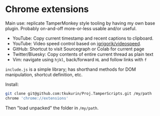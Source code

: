 # Chrome extensions

Main use: replicate TamperMonkey style tooling by having my own base plugin.
Probably on-and-off more-or-less usable and/or useful.

* YouTube: Copy current timestamp and recent captions to clipboard.
* YouTube: Video speed control based on [igrigorik/videospeed](https://github.com/igrigorik/videospeed).
* GitHub: Shortcut to visit Sourcegraph or Colab for current page
* Twitter/Bluesky: Copy contents of entire current thread as plain text
* Vim: navigate using `hjkl`, back/forward `HL` and follow links with `f`

`include.js` is a simple library; has shorthand methods for DOM manipulation,
shortcut definition, etc.

Install:
```bash
git clone git@github.com:tkukurin/Proj.TamperScripts.git /my/path
chrome 'chrome://extensions'
```

Then "load unpacked" the folder in `/my/path`.

